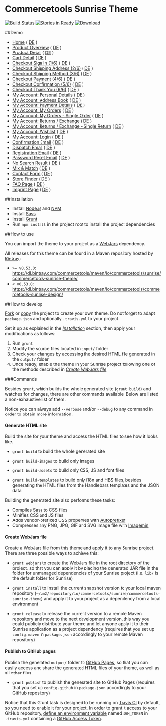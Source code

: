 # Commercetools Sunrise Theme

[![Build Status](https://travis-ci.org/sphereio/commercetools-sunrise-theme.png?branch=master)](https://travis-ci.org/sphereio/commercetools-sunrise-theme) [![Stories in Ready](https://badge.waffle.io/sphereio/commercetools-sunrise-theme.png?label=ready&title=Ready)](https://waffle.io/sphereio/commercetools-sunrise-theme) [ ![Download](https://api.bintray.com/packages/commercetools/maven/commercetools-sunrise-theme/images/download.svg) ](https://bintray.com/commercetools/maven/commercetools-sunrise-theme/_latestVersion)

##Demo
- [Home](http://sphereio.github.io/commercetools-sunrise-theme/site/en/home.html) ( [DE](http://sphereio.github.io/commercetools-sunrise-theme/site/de/home.html) )
- [Product Overview](http://sphereio.github.io/commercetools-sunrise-theme/site/en/pop.html) ( [DE](http://sphereio.github.io/commercetools-sunrise-theme/site/de/pop.html) )
- [Product Detail](http://sphereio.github.io/commercetools-sunrise-theme/site/en/pdp.html) ( [DE](http://sphereio.github.io/commercetools-sunrise-theme/site/de/pdp.html) )
- [Cart Detail](http://sphereio.github.io/commercetools-sunrise-theme/site/en/cart.html) ( [DE](http://sphereio.github.io/commercetools-sunrise-theme/site/de/cart.html) )
- [Checkout Sign In (1/6)](http://sphereio.github.io/commercetools-sunrise-theme/site/en/checkout-signin.html) ( [DE](http://sphereio.github.io/commercetools-sunrise-theme/site/de/checkout-signin.html) )
- [Checkout Shipping Address (2/6)](http://sphereio.github.io/commercetools-sunrise-theme/site/en/checkout-address.html) ( [DE](http://sphereio.github.io/commercetools-sunrise-theme/site/de/checkout-address.html) )
- [Checkout Shipping Method (3/6)](http://sphereio.github.io/commercetools-sunrise-theme/site/en/checkout-shipping.html) ( [DE](http://sphereio.github.io/commercetools-sunrise-theme/site/de/checkout-shipping.html) )
- [Checkout Payment (4/6)](http://sphereio.github.io/commercetools-sunrise-theme/site/en/checkout-payment.html) ( [DE](http://sphereio.github.io/commercetools-sunrise-theme/site/de/checkout-payment.html) )
- [Checkout Confirmation (5/6)](http://sphereio.github.io/commercetools-sunrise-theme/site/en/checkout-confirmation.html) ( [DE](http://sphereio.github.io/commercetools-sunrise-theme/site/de/checkout-confirmation.html) )
- [Checkout Thank You (6/6)](http://sphereio.github.io/commercetools-sunrise-theme/site/en/checkout-thankyou.html) ( [DE](http://sphereio.github.io/commercetools-sunrise-theme/site/de/checkout-thankyou.html) )
- [My Account: Personal Details](http://sphereio.github.io/commercetools-sunrise-theme/site/en/my-account-personal-details.html) ( [DE](http://sphereio.github.io/commercetools-sunrise-theme/site/de/my-account-personal-details.html) )
- [My Account: Address Book](http://sphereio.github.io/commercetools-sunrise-theme/site/en/my-account-address-book.html) ( [DE](http://sphereio.github.io/commercetools-sunrise-theme/site/de/my-account-address-book.html) )
- [My Account: Payment Details](http://sphereio.github.io/commercetools-sunrise-theme/site/en/my-account-payment-details.html) ( [DE](http://sphereio.github.io/commercetools-sunrise-theme/site/de/my-account-payment-details.html) )
- [My Account: My Orders](http://sphereio.github.io/commercetools-sunrise-theme/site/en/my-account-my-orders.html) ( [DE](http://sphereio.github.io/commercetools-sunrise-theme/site/de/my-account-my-orders.html) )
- [My Account: My Orders - Single Order](http://sphereio.github.io/commercetools-sunrise-theme/site/en/my-account-my-orders-order.html) ( [DE](http://sphereio.github.io/commercetools-sunrise-theme/site/de/my-account-my-orders-order.html) )
- [My Account: Returns / Exchange](http://sphereio.github.io/commercetools-sunrise-theme/site/en/my-account-returns-exchange.html) ( [DE](http://sphereio.github.io/commercetools-sunrise-theme/site/de/my-account-returns-exchange.html) )
- [My Account: Returns / Exchange - Single Return](http://sphereio.github.io/commercetools-sunrise-theme/site/en/my-account-returns-exchange-order.html) ( [DE](http://sphereio.github.io/commercetools-sunrise-theme/site/de/my-account-returns-exchange-order.html) )
- [My Account: Wishlist](http://sphereio.github.io/commercetools-sunrise-theme/site/en/my-account-wishlist.html) ( [DE](http://sphereio.github.io/commercetools-sunrise-theme/site/de/my-account-wishlist.html) )
- [My Account: Login](http://sphereio.github.io/commercetools-sunrise-theme/site/en/my-account-login.html) ( [DE](http://sphereio.github.io/commercetools-sunrise-theme/site/de/my-account-login.html) )
- [Confirmation Email](http://sphereio.github.io/commercetools-sunrise-theme/site/en/confirmation-email.html) ( [DE](http://sphereio.github.io/commercetools-sunrise-theme/site/de/confirmation-email.html) )
- [Dispatch Email](http://sphereio.github.io/commercetools-sunrise-theme/site/en/dispatch-email.html) ( [DE](http://sphereio.github.io/commercetools-sunrise-theme/site/de/dispatch-email.html) )
- [Registration Email](http://sphereio.github.io/commercetools-sunrise-theme/site/en/registration-email.html) ( [DE](http://sphereio.github.io/commercetools-sunrise-theme/site/de/registration-email.html) )
- [Password Reset Email](http://sphereio.github.io/commercetools-sunrise-theme/site/en/password-reset-email.html) ( [DE](http://sphereio.github.io/commercetools-sunrise-theme/site/de/password-reset-email.html) )
- [No Search Result](http://sphereio.github.io/commercetools-sunrise-theme/site/en/no-search-result.html) ( [DE](http://sphereio.github.io/commercetools-sunrise-theme/site/de/no-search-result.html) )
- [Mix & Match](http://sphereio.github.io/commercetools-sunrise-theme/site/en/mix-match.html) ( [DE](http://sphereio.github.io/commercetools-sunrise-theme/site/de/mix-match.html) )
- [Contact Form](http://sphereio.github.io/commercetools-sunrise-theme/site/en/contact-form.html) ( [DE](http://sphereio.github.io/commercetools-sunrise-theme/site/de/contact-form.html) )
- [Store Finder](http://sphereio.github.io/commercetools-sunrise-theme/site/en/store-finder.html) ( [DE](http://sphereio.github.io/commercetools-sunrise-theme/site/de/store-finder.html) )
- [FAQ Page](http://sphereio.github.io/commercetools-sunrise-theme/site/en/faq.html) ( [DE](http://sphereio.github.io/commercetools-sunrise-theme/site/de/faq.html) )
- [Imprint Page](http://sphereio.github.io/commercetools-sunrise-theme/site/en/imprint.html) ( [DE](http://sphereio.github.io/commercetools-sunrise-theme/site/de/imprint.html) )

##Installation

- Install [Node.js](https://nodejs.org/) and [NPM](https://www.npmjs.com/)
- Install [Sass](http://sass-lang.com/install)
- Install [Grunt](http://gruntjs.com/getting-started)
- Run `npm install` in the project root to install the project dependencies

##How to use

You can import the theme to your project as a [WebJars](http://www.webjars.org/) dependency.

All releases for this theme can be found in a Maven repository hosted by [Bintray](https://bintray.com/):
- `>= v0.53.0`: https://dl.bintray.com/commercetools/maven/io/commercetools/sunrise/commercetools-sunrise-theme/
- `< v0.53.0`: https://dl.bintray.com/commercetools/maven/io/commercetools/commercetools-sunrise-design/

##How to develop

[Fork](https://help.github.com/articles/fork-a-repo/) or [copy](https://help.github.com/articles/duplicating-a-repository/) the project to create your own theme. Do not forget to adapt `package.json` and optionally `.travis.yml` to your project.

Set it up as explained in the _[Installation](#installation)_ section, then apply your modifications as follows:

1. Run `grunt`
2. Modify the source files located in `input/` folder
3. Check your changes by accessing the desired HTML file generated in the `output/` folder
4. Once ready, enable the theme in your Sunrise project following one of the methods described in _[Create WebJars file](#create-webjars-file)_

###Commands

Besides `grunt`, which builds the whole generated site (`grunt build`) and watches for changes, there are other commands available. Below are listed a non-exhaustive list of them.

Notice you can always add `--verbose` and/or `--debug` to any command in order to obtain more information.

#### Generate HTML site

Build the site for your theme and access the HTML files to see how it looks like. 

- `grunt build` to build the whole generated site

- `grunt build-images` to build only images

- `grunt build-assets` to build only CSS, JS and font files

- `grunt build-templates` to build only i18n and HBS files, besides generating the HTML files from the Handlebars templates and the JSON data

Building the generated site also performs these tasks:
- Compiles [Sass](http://sass-lang.com/) to CSS files
- Minifies CSS and JS files
- Adds vendor-prefixed CSS properties with [Autoprefixer](https://github.com/postcss/autoprefixer)
- Compresses any PNG, JPG, GIF and SVG image file with [Imagemin](https://github.com/imagemin/imagemin)

#### Create WebJars file

Create a WebJars file from this theme and apply it to any Sunrise project. There are three possible ways to achieve this:

- `grunt webjars` to create the WebJars file in the root directory of the project, so that you can apply it by placing the generated JAR file in the folder for unmanaged dependencies of your Sunrise project (i.e. `lib/` is the default folder for Sunrise)

- `grunt install` to install the current snapshot version to your local maven repository (`~/.m2/repository/io/commercetools/sunrise/commercetools-sunrise-theme`) and apply it to your project as a dependency from a local environment

- `grunt release` to release the current version to a remote Maven repository and move to the next development version, this way you could publicly distribute your theme and let anyone apply it to their Sunrise application as a project dependency (requires that you set up `config.maven` in `package.json` accordingly to your remote Maven repository)

#### Publish to GitHub pages

Publish the generated `output/` folder to [GitHub Pages](https://pages.github.com/), so that you can easily access and share the generated HTML files of your theme, as well as all other files.

- `grunt publish` to publish the generated site to GitHub Pages (requires that you set up `config.github` in `package.json` accordingly to your GitHub repository)

Notice that this Grunt task is designed to be running on [Travis CI](https://travis-ci.org/) by default, so you need to enable it for your project. In order to grant it access to your GitHub repository, [define an environment variable](https://docs.travis-ci.com/user/environment-variables) named `$GH_TOKEN` in `.travis.yml` containing a [GitHub Access Token](https://help.github.com/articles/creating-an-access-token-for-command-line-use/).
